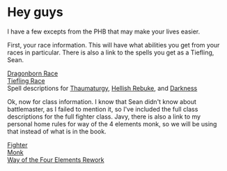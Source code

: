 # Hey guys

I have a few excepts from the PHB that may make your lives easier.

First, your race information. This will have what abilities you get from your races in particular. There is also a link to the spells you get as a Tiefling, Sean.

[Dragonborn Race](pdf/Dragonborn.pdf)<br/>
[Tiefling Race](pdf/Tiefling.pdf)<br/>
Spell descriptions for [Thaumaturgy](https://5thsrd.org/spellcasting/spells/thaumaturgy/), [Hellish Rebuke](https://5thsrd.org/spellcasting/spells/hellish_rebuke/), and [Darkness](https://5thsrd.org/spellcasting/spells/darkness/)

Ok, now for class information. I know that Sean didn't know about battlemaster, as I failed to mention it, so I've included the full class descriptions for the full fighter class. Javy, there is also a link to my personal home rules for way of the 4 elements monk, so we will be using that instead of what is in the book.

[Fighter](pdf/Fighter.pdf)<br/>
[Monk](pdf/Monk.pdf)<br/>
[Way of the Four Elements Rework](pdf/wayof4elements_remastered.pdf)
